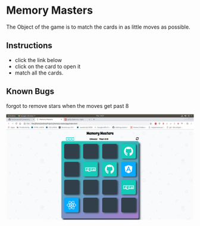 # Memory Masters
  The Object of the game is to match the cards in as little moves as possible.

## Instructions

- click the link below
- click on the card to open it
- match all the cards.

## Known Bugs

forgot to remove stars when the moves get past 8 

![alt text](mem-mas.png)
